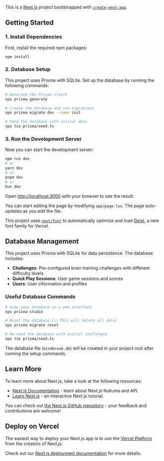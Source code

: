 This is a [Next.js](https://nextjs.org) project bootstrapped with [`create-next-app`](https://nextjs.org/docs/app/api-reference/cli/create-next-app).

## Getting Started

### 1. Install Dependencies

First, install the required npm packages:

```bash
npm install
```

### 2. Database Setup

This project uses Prisma with SQLite. Set up the database by running the following commands:

```bash
# Generate the Prisma client
npx prisma generate

# Create the database and run migrations
npx prisma migrate dev --name init

# Seed the database with initial data
npx tsx prisma/seed.ts
```

### 3. Run the Development Server

Now you can start the development server:

```bash
npm run dev
# or
yarn dev
# or
pnpm dev
# or
bun dev
```

Open [http://localhost:3000](http://localhost:3000) with your browser to see the result.

You can start editing the page by modifying `app/page.tsx`. The page auto-updates as you edit the file.

This project uses [`next/font`](https://nextjs.org/docs/app/building-your-application/optimizing/fonts) to automatically optimize and load [Geist](https://vercel.com/font), a new font family for Vercel.

## Database Management

This project uses Prisma with SQLite for data persistence. The database includes:

- **Challenges**: Pre-configured brain training challenges with different difficulty levels
- **Quick Play Sessions**: User game sessions and scores
- **Users**: User information and profiles

### Useful Database Commands

```bash
# View your database in a web interface
npx prisma studio

# Reset the database (⚠️ This will delete all data)
npx prisma migrate reset

# Re-seed the database with initial challenges
npx tsx prisma/seed.ts
```

The database file (`mindbreak.db`) will be created in your project root after running the setup commands.

## Learn More

To learn more about Next.js, take a look at the following resources:

- [Next.js Documentation](https://nextjs.org/docs) - learn about Next.js features and API.
- [Learn Next.js](https://nextjs.org/learn) - an interactive Next.js tutorial.

You can check out [the Next.js GitHub repository](https://github.com/vercel/next.js) - your feedback and contributions are welcome!

## Deploy on Vercel

The easiest way to deploy your Next.js app is to use the [Vercel Platform](https://vercel.com/new?utm_medium=default-template&filter=next.js&utm_source=create-next-app&utm_campaign=create-next-app-readme) from the creators of Next.js.

Check out our [Next.js deployment documentation](https://nextjs.org/docs/app/building-your-application/deploying) for more details.
